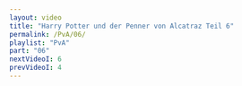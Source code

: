 ```yaml
---
layout: video
title: "Harry Potter und der Penner von Alcatraz Teil 6"
permalink: /PvA/06/
playlist: "PvA"
part: "06"
nextVideoI: 6
prevVideoI: 4
---
```

